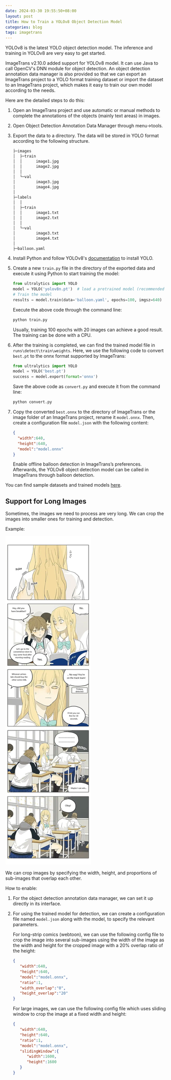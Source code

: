 ```yaml
---
date: 2024-03-30 19:55:50+08:00
layout: post
title: How to Train a YOLOv8 Object Detection Model
categories: blog
tags: imagetrans
---
```


YOLOv8 is the latest YOLO object detection model. The inference and training in YOLOv8 are very easy to get started.

ImageTrans v2.10.0 added support for YOLOv8 model. It can use Java to call OpenCV's DNN module for object detection. An object detection annotation data manager is also provided so that we can export an ImageTrans project to a YOLO format training dataset or import the dataset to an ImageTrans project, which makes it easy to train our own model according to the needs.

Here are the detailed steps to do this:

1. Open an ImageTrans project and use automatic or manual methods to complete the annotations of the objects (mainly text areas) in images.
2. Open Object Detection Annotation Data Manager through menu->tools.
3. Export the data to a directory. The data will be stored in YOLO format according to the following structure.

   ```
   ├─images
   │  ├─train
   │  │      image1.jpg
   │  │      image2.jpg
   │  │
   │  └─val
   │         image3.jpg
   │         image4.jpg
   │
   ├─labels
   │  │
   │  ├─train
   │  │      image1.txt
   │  │      image2.txt
   │  │
   │  └─val
   │         image3.txt
   │         image4.txt
   │
   ├─balloon.yaml
   ```

4. Install Python and follow YOLOv8's [documentation](https://docs.ultralytics.com/) to install YOLO.
5. Create a new `train.py` file in the directory of the exported data and execute it using Python to start training the model:

   ```py
   from ultralytics import YOLO
   model = YOLO('yolov8n.pt')  # load a pretrained model (recommended for training)
   # Train the model
   results = model.train(data='balloon.yaml', epochs=100, imgsz=640)
   ```

   Execute the above code through the command line:

   ```bash
   python train.py
   ```

   Usually, training 100 epochs with 20 images can achieve a good result. The training can be done with a CPU.

6. After the training is completed, we can find the trained model file in `runs\detect\train\weights`. Here, we use the following code to convert `best.pt` to the onnx format supported by ImageTrans:

   ```py
   from ultralytics import YOLO
   model = YOLO('best.pt')
   success = model.export(format='onnx')
   ```

   Save the above code as `convert.py` and execute it from the command line:

   ```bash
   python convert.py
   ```

7. Copy the converted `best.onnx` to the directory of ImageTrans or the image folder of an ImageTrans project, rename it `model.onnx`. Then, create a configuration file `model.json` with the following content:

   ```json
   {
     "width":640,
     "height":640,
     "model":"model.onnx"
   }
   ```

   Enable offline balloon detection in ImageTrans’s preferences. Afterwards, the YOLOv8 object detection model can be called in ImageTrans through balloon detection.

You can find sample datasets and trained models [here](https://github.com/xulihang/balloon-dataset/).

## Support for Long Images

Sometimes, the images we need to process are very long. We can crop the images into smaller ones for training and detection.

Example:

![webtoon](/gallery/projects/webtoon/out/SQ.webp)

We can crop images by specifying the width, height, and proportions of sub-images that overlap each other.

How to enable:

1. For the object detection annotation data manager, we can set it up directly in its interface.
2. For using the trained model for detection, we can create a configuration file named `model.json` along with the model, to specify the relevant parameters.


   For long-strip comics (webtoon), we can use the following config file to crop the image into several sub-images using the width of the image as the width and height for the cropped image with a 20% overlap ratio of the height:

   ```json
   {
      "width":640,
      "height":640,
      "model":"model.onnx",
      "ratio":1,
      "width_overlap":"0",
      "height_overlap":"20"
   }
   ```

   For large images, we can use the following config file which uses sliding window to crop the image at a fixed width and height:

   ```json
   {
      "width":640,
      "height":640,
      "ratio":1,
      "model":"model.onnx",
      "slidingWindow":{
         "width":1600,
         "height":1600
      }
   }
   ```
